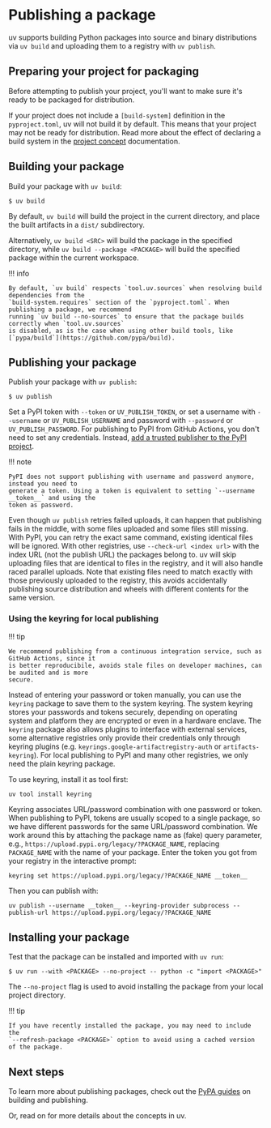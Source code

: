 # Publishing a package

uv supports building Python packages into source and binary distributions via `uv build` and
uploading them to a registry with `uv publish`.

## Preparing your project for packaging

Before attempting to publish your project, you'll want to make sure it's ready to be packaged for
distribution.

If your project does not include a `[build-system]` definition in the `pyproject.toml`, uv will not
build it by default. This means that your project may not be ready for distribution. Read more about
the effect of declaring a build system in the
[project concept](../concepts/projects.md#build-systems) documentation.

## Building your package

Build your package with `uv build`:

```console
$ uv build
```

By default, `uv build` will build the project in the current directory, and place the built
artifacts in a `dist/` subdirectory.

Alternatively, `uv build <SRC>` will build the package in the specified directory, while
`uv build --package <PACKAGE>` will build the specified package within the current workspace.

!!! info

    By default, `uv build` respects `tool.uv.sources` when resolving build dependencies from the
    `build-system.requires` section of the `pyproject.toml`. When publishing a package, we recommend
    running `uv build --no-sources` to ensure that the package builds correctly when `tool.uv.sources`
    is disabled, as is the case when using other build tools, like [`pypa/build`](https://github.com/pypa/build).

## Publishing your package

Publish your package with `uv publish`:

```console
$ uv publish
```

Set a PyPI token with `--token` or `UV_PUBLISH_TOKEN`, or set a username with `--username` or
`UV_PUBLISH_USERNAME` and password with `--password` or `UV_PUBLISH_PASSWORD`. For publishing to
PyPI from GitHub Actions, you don't need to set any credentials. Instead,
[add a trusted publisher to the PyPI project](https://docs.pypi.org/trusted-publishers/adding-a-publisher/).

!!! note

    PyPI does not support publishing with username and password anymore, instead you need to
    generate a token. Using a token is equivalent to setting `--username __token__` and using the
    token as password.

Even though `uv publish` retries failed uploads, it can happen that publishing fails in the middle,
with some files uploaded and some files still missing. With PyPI, you can retry the exact same
command, existing identical files will be ignored. With other registries, use
`--check-url <index url>` with the index URL (not the publish URL) the packages belong to. uv will
skip uploading files that are identical to files in the registry, and it will also handle raced
parallel uploads. Note that existing files need to match exactly with those previously uploaded to
the registry, this avoids accidentally publishing source distribution and wheels with different
contents for the same version.

### Using the keyring for local publishing

!!! tip

    We recommend publishing from a continuous integration service, such as GitHub Actions, since it
    is better reproducibile, avoids stale files on developer machines, can be audited and is more
    secure.

Instead of entering your password or token manually, you can use the `keyring` package to save them
to the system keyring. The system keyring stores your passwords and tokens securely, depending on
operating system and platform they are encrypted or even in a hardware enclave. The `keyring`
package also allows plugins to interface with external services, some alternative registries only
provide their credentials only through keyring plugins (e.g. `keyrings.google-artifactregistry-auth`
or `artifacts-keyring`). For local publishing to PyPI and many other registries, we only need the
plain keyring package.

To use keyring, install it as tool first:

```shell
uv tool install keyring
```

Keyring associates URL/password combination with one password or token. When publishing to PyPI,
tokens are usually scoped to a single package, so we have different passwords for the same
URL/password combination. We work around this by attaching the package name as (fake) query
parameter, e.g., `https://upload.pypi.org/legacy/?PACKAGE_NAME`, replacing `PACKAGE_NAME` with the
name of your package. Enter the token you got from your registry in the interactive prompt:

```shell
keyring set https://upload.pypi.org/legacy/?PACKAGE_NAME __token__
```

Then you can publish with:

```shell
uv publish --username __token__ --keyring-provider subprocess --publish-url https://upload.pypi.org/legacy/?PACKAGE_NAME
```

## Installing your package

Test that the package can be installed and imported with `uv run`:

```console
$ uv run --with <PACKAGE> --no-project -- python -c "import <PACKAGE>"
```

The `--no-project` flag is used to avoid installing the package from your local project directory.

!!! tip

    If you have recently installed the package, you may need to include the
    `--refresh-package <PACKAGE>` option to avoid using a cached version of the package.

## Next steps

To learn more about publishing packages, check out the
[PyPA guides](https://packaging.python.org/en/latest/guides/section-build-and-publish/) on building
and publishing.

Or, read on for more details about the concepts in uv.
